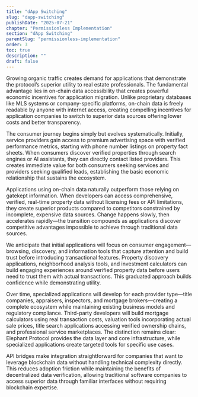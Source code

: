 ```yaml
---
title: "dApp Switching"
slug: "dapp-switching"
publishDate: "2025-07-21"
chapter: "Permissionless Implementation"
section: "dApp Switching"
parentSlug: "permissionless-implementation"
order: 3
toc: true
description: ""
draft: false
---
```


Growing organic traffic creates demand for applications that demonstrate the protocol’s superior utility to real estate professionals. The fundamental advantage lies in on-chain data accessibility that creates powerful economic incentives for application migration. Unlike proprietary databases like MLS systems or company-specific platforms, on-chain data is freely readable by anyone with internet access, creating compelling incentives for application companies to switch to superior data sources offering lower costs and better transparency.

The consumer journey begins simply but evolves systematically. Initially, service providers gain access to premium advertising space with verified performance metrics, starting with phone number listings on property fact sheets. When consumers discover verified properties through search engines or AI assistants, they can directly contact listed providers. This creates immediate value for both consumers seeking services and providers seeking qualified leads, establishing the basic economic relationship that sustains the ecosystem.

Applications using on-chain data naturally outperform those relying on gatekept information. When developers can access comprehensive, verified, real-time property data without licensing fees or API limitations, they create superior products compared to competitors constrained by incomplete, expensive data sources. Change happens slowly, then accelerates rapidly—the transition compounds as applications discover competitive advantages impossible to achieve through traditional data sources.

We anticipate that initial applications will focus on consumer engagement—browsing, discovery, and information tools that capture attention and build trust before introducing transactional features. Property discovery applications, neighborhood analysis tools, and investment calculators can build engaging experiences around verified property data before users need to trust them with actual transactions. This graduated approach builds confidence while demonstrating utility.

Over time, specialized applications will develop for each provider type—title companies, appraisers, inspectors, and mortgage brokers—creating a complete ecosystem while maintaining existing business models and regulatory compliance. Third-party developers will build mortgage calculators using real transaction costs, valuation tools incorporating actual sale prices, title search applications accessing verified ownership chains, and professional service marketplaces. The distinction remains clear: Elephant Protocol provides the data layer and core infrastructure, while specialized applications create targeted tools for specific use cases.

API bridges make integration straightforward for companies that want to leverage blockchain data without handling technical complexity directly. This reduces adoption friction while maintaining the benefits of decentralized data verification, allowing traditional software companies to access superior data through familiar interfaces without requiring blockchain expertise.
